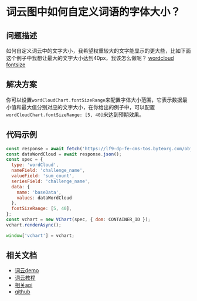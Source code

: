 # 词云图中如何自定义词语的字体大小？

## 问题描述
如何自定义词云中的文字大小，我希望权重较大的文字能显示的更大些，比如下面这个例子中我想让最大的文字大小达到40px，我该怎么做呢？
[wordcloud fontsize](/vchart/faq/10-0.png)

## 解决方案
你可以设置`wordCloudChart.fontSizeRange`来配置字体大小范围，它表示数据最小值和最大值分别对应的文字大小，在你给出的例子中，可以配置`wordCloudChart.fontSizeRange: [5, 40]`来达到预期效果。

## 代码示例

```javascript livedemo
const response = await fetch('https://lf9-dp-fe-cms-tos.byteorg.com/obj/bit-cloud/data-wordcloud.json');
const dataWordCloud = await response.json();
const spec = {
  type: 'wordCloud',
  nameField: 'challenge_name',
  valueField: 'sum_count',
  seriesField: 'challenge_name',
  data: {
    name: 'baseData',
    values: dataWordCloud
  },
  fontSizeRange: [5, 40],
};
const vchart = new VChart(spec, { dom: CONTAINER_ID });
vchart.renderAsync();

window['vchart'] = vchart;

```

## 相关文档

- [词云demo](https://www.visactor.io/vchart/demo/word-cloud-chart/word-cloud-basic)
- [词云教程](https://www.visactor.io/vchart/guide/chart/word-cloud)
- [相关api](https://www.visactor.io/vchart/option/wordCloudChart#fontSizeRange)
- [github](https://github.com/VisActor/VChart)
